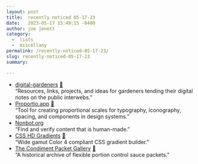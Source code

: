```yaml
---
layout: post
title:  recently noticed 05-17-23
date:   2023-05-17 15:49:15 -0400
author: joe jenett
category:
  -  lists
  -  miscellany
permalink: /recently-noticed-05-17-23/
slug: recently-noticed-05-17-23
summary: 

---
```

<ul class="links">
	<li><a title="GitHub - MaggieAppleton/digital-gardeners" href="https://github.com/MaggieAppleton/digital-gardeners/">digital-gardeners</a> <a href="https://pinboard.in/u:bigade">📌</a><br>“Resources, links, projects, and ideas for gardeners tending their digital notes on the public interwebs.”</li>
	<li><a title="Proportio.app" href="https://proportio.app/">Proportio.app</a> <a href="https://pinboard.in/u:richardsison">📌</a><br>“Tool for creating proportional scales for typography, iconography, spacing, and components in design systems.”</li>
	<li><a title="Human-made Content" href="https://nonbot.org/">Nonbot.org</a><br>“Find and verify content that is human-made.”</li>
	<li><a title="CSS HD Gradients" href="https://gradient.style/">CSS HD Gradients</a> <a href="https://pinboard.in/u:jsm">📌</a><br>“Wide gamut Color 4 compliant CSS gradient builder.”</li>
	<li><a title="The Condiment Packet Gallery" href="https://www.condimentpacket.com/">The Condiment Packet Gallery</a> <a href="https://pinboard.in/u:dcompute">📌</a><br>“A historical archive of flexible portion control sauce packets.”</li>
</ul>

<a style="display:none;" href="https://brid.gy/publish/mastodon"><small>(cross-posted to mastodon)</small></a>